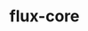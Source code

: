 ---
title: "flux-core"
layout: cache
categories: [package, develop-2023-12-03]
meta: {"versions": ["0.56.0"], "compilers": ["cce@=15.0.1", "gcc@=11.4.0", "gcc@=7.3.1", "gcc@=7.5.0", "gcc@=9.4.0", "oneapi@=2023.2.0"], "oss": ["amzn2", "rhel8", "ubuntu18.04", "ubuntu20.04"], "platforms": ["linux"], "targets": ["aarch64", "neoverse_n1", "neoverse_v1", "ppc64le", "x86_64_v3", "zen4"], "stacks": ["aws-isc", "aws-isc-aarch64", "e4s", "e4s-cray-rhel", "e4s-neoverse_v1", "e4s-oneapi", "e4s-power", "radiuss", "root"], "num_specs": 16, "num_specs_by_stack": {"aws-isc-aarch64": 2, "root": 16, "aws-isc": 1, "e4s-cray-rhel": 1, "radiuss": 1, "e4s-neoverse_v1": 3, "e4s-power": 3, "e4s": 3, "e4s-oneapi": 2}}
spec_details: [{"hash": "xi7ilhddm43254cnvfysiwdszcfyfclv", "compiler": "gcc@=7.3.1", "versions": ["0.56.0"], "os": "amzn2", "platform": "linux", "target": "aarch64", "variants": ["build_system=autotools", "~cuda", "~docs", "~security"], "stacks": ["aws-isc-aarch64", "root"], "size": "-", "tarball": "https://binaries.spack.io/releases/develop-2023-12-03/build_cache/linux-amzn2-aarch64/gcc-7.3.1/flux-core-0.56.0/linux-amzn2-aarch64-gcc-7.3.1-flux-core-0.56.0-xi7ilhddm43254cnvfysiwdszcfyfclv.spack"}, {"hash": "kuzwfilk6rlqp4f5jivj2by2h5utkvwv", "compiler": "gcc@=7.3.1", "versions": ["0.56.0"], "os": "amzn2", "platform": "linux", "target": "neoverse_n1", "variants": ["build_system=autotools", "~cuda", "~docs", "~security"], "stacks": ["aws-isc-aarch64", "root"], "size": "-", "tarball": "https://binaries.spack.io/releases/develop-2023-12-03/build_cache/linux-amzn2-neoverse_n1/gcc-7.3.1/flux-core-0.56.0/linux-amzn2-neoverse_n1-gcc-7.3.1-flux-core-0.56.0-kuzwfilk6rlqp4f5jivj2by2h5utkvwv.spack"}, {"hash": "6ojybwmibzilqy6trr3vbeuqp5mh2es5", "compiler": "gcc@=7.3.1", "versions": ["0.56.0"], "os": "amzn2", "platform": "linux", "target": "x86_64_v3", "variants": ["build_system=autotools", "~cuda", "~docs", "~security"], "stacks": ["aws-isc", "root"], "size": "-", "tarball": "https://binaries.spack.io/releases/develop-2023-12-03/build_cache/linux-amzn2-x86_64_v3/gcc-7.3.1/flux-core-0.56.0/linux-amzn2-x86_64_v3-gcc-7.3.1-flux-core-0.56.0-6ojybwmibzilqy6trr3vbeuqp5mh2es5.spack"}, {"hash": "yanfnf2qagyxticf7zbd2pavfsjb5esk", "compiler": "cce@=15.0.1", "versions": ["0.56.0"], "os": "rhel8", "platform": "linux", "target": "zen4", "variants": ["build_system=autotools", "~cuda", "~docs", "~security"], "stacks": ["e4s-cray-rhel", "root"], "size": "-", "tarball": "https://binaries.spack.io/releases/develop-2023-12-03/build_cache/linux-rhel8-zen4/cce-15.0.1/flux-core-0.56.0/linux-rhel8-zen4-cce-15.0.1-flux-core-0.56.0-yanfnf2qagyxticf7zbd2pavfsjb5esk.spack"}, {"hash": "3lvtu4lndacjj2zkuasuzlriegi63ruo", "compiler": "gcc@=7.5.0", "versions": ["0.56.0"], "os": "ubuntu18.04", "platform": "linux", "target": "x86_64_v3", "variants": ["build_system=autotools", "~cuda", "~docs", "~security"], "stacks": ["radiuss", "root"], "size": "-", "tarball": "https://binaries.spack.io/releases/develop-2023-12-03/build_cache/linux-ubuntu18.04-x86_64_v3/gcc-7.5.0/flux-core-0.56.0/linux-ubuntu18.04-x86_64_v3-gcc-7.5.0-flux-core-0.56.0-3lvtu4lndacjj2zkuasuzlriegi63ruo.spack"}, {"hash": "74weqiwdl6b4ylmjnqabocanoomcwchk", "compiler": "gcc@=11.4.0", "versions": ["0.56.0"], "os": "ubuntu20.04", "platform": "linux", "target": "neoverse_v1", "variants": ["build_system=autotools", "+cuda", "~docs", "~security"], "stacks": ["e4s-neoverse_v1", "root"], "size": "-", "tarball": "https://binaries.spack.io/releases/develop-2023-12-03/build_cache/linux-ubuntu20.04-neoverse_v1/gcc-11.4.0/flux-core-0.56.0/linux-ubuntu20.04-neoverse_v1-gcc-11.4.0-flux-core-0.56.0-74weqiwdl6b4ylmjnqabocanoomcwchk.spack"}, {"hash": "hndjzdb37j6jzpcqfb2er7mx5hp5xboq", "compiler": "gcc@=11.4.0", "versions": ["0.56.0"], "os": "ubuntu20.04", "platform": "linux", "target": "neoverse_v1", "variants": ["build_system=autotools", "~cuda", "~docs", "~security"], "stacks": ["e4s-neoverse_v1", "root"], "size": "-", "tarball": "https://binaries.spack.io/releases/develop-2023-12-03/build_cache/linux-ubuntu20.04-neoverse_v1/gcc-11.4.0/flux-core-0.56.0/linux-ubuntu20.04-neoverse_v1-gcc-11.4.0-flux-core-0.56.0-hndjzdb37j6jzpcqfb2er7mx5hp5xboq.spack"}, {"hash": "qgewtvx3ozces5g5uwkmq6romwnvjfmu", "compiler": "gcc@=11.4.0", "versions": ["0.56.0"], "os": "ubuntu20.04", "platform": "linux", "target": "neoverse_v1", "variants": ["build_system=autotools", "~cuda", "~docs", "~security"], "stacks": ["e4s-neoverse_v1", "root"], "size": "-", "tarball": "https://binaries.spack.io/releases/develop-2023-12-03/build_cache/linux-ubuntu20.04-neoverse_v1/gcc-11.4.0/flux-core-0.56.0/linux-ubuntu20.04-neoverse_v1-gcc-11.4.0-flux-core-0.56.0-qgewtvx3ozces5g5uwkmq6romwnvjfmu.spack"}, {"hash": "cn4l4x462tody7wnee4t3fxn5vlcyk7r", "compiler": "gcc@=9.4.0", "versions": ["0.56.0"], "os": "ubuntu20.04", "platform": "linux", "target": "ppc64le", "variants": ["build_system=autotools", "~cuda", "~docs", "~security"], "stacks": ["root", "e4s-power"], "size": "-", "tarball": "https://binaries.spack.io/releases/develop-2023-12-03/build_cache/linux-ubuntu20.04-ppc64le/gcc-9.4.0/flux-core-0.56.0/linux-ubuntu20.04-ppc64le-gcc-9.4.0-flux-core-0.56.0-cn4l4x462tody7wnee4t3fxn5vlcyk7r.spack"}, {"hash": "2qjzcnaesisbsckldbkbtwes7za54elt", "compiler": "gcc@=9.4.0", "versions": ["0.56.0"], "os": "ubuntu20.04", "platform": "linux", "target": "ppc64le", "variants": ["build_system=autotools", "~cuda", "~docs", "~security"], "stacks": ["root", "e4s-power"], "size": "-", "tarball": "https://binaries.spack.io/releases/develop-2023-12-03/build_cache/linux-ubuntu20.04-ppc64le/gcc-9.4.0/flux-core-0.56.0/linux-ubuntu20.04-ppc64le-gcc-9.4.0-flux-core-0.56.0-2qjzcnaesisbsckldbkbtwes7za54elt.spack"}, {"hash": "4tszdxnjzdjp5adif7yd5vn7yp4w57w6", "compiler": "gcc@=9.4.0", "versions": ["0.56.0"], "os": "ubuntu20.04", "platform": "linux", "target": "ppc64le", "variants": ["build_system=autotools", "+cuda", "~docs", "~security"], "stacks": ["root", "e4s-power"], "size": "-", "tarball": "https://binaries.spack.io/releases/develop-2023-12-03/build_cache/linux-ubuntu20.04-ppc64le/gcc-9.4.0/flux-core-0.56.0/linux-ubuntu20.04-ppc64le-gcc-9.4.0-flux-core-0.56.0-4tszdxnjzdjp5adif7yd5vn7yp4w57w6.spack"}, {"hash": "7j2qykw26gjgdgtjz7nlbdj46ciymzih", "compiler": "gcc@=11.4.0", "versions": ["0.56.0"], "os": "ubuntu20.04", "platform": "linux", "target": "x86_64_v3", "variants": ["build_system=autotools", "~cuda", "~docs", "~security"], "stacks": ["e4s", "root"], "size": "-", "tarball": "https://binaries.spack.io/releases/develop-2023-12-03/build_cache/linux-ubuntu20.04-x86_64_v3/gcc-11.4.0/flux-core-0.56.0/linux-ubuntu20.04-x86_64_v3-gcc-11.4.0-flux-core-0.56.0-7j2qykw26gjgdgtjz7nlbdj46ciymzih.spack"}, {"hash": "cnwc7idwl2jfj44kc5k3xofdlwgacxa7", "compiler": "gcc@=11.4.0", "versions": ["0.56.0"], "os": "ubuntu20.04", "platform": "linux", "target": "x86_64_v3", "variants": ["build_system=autotools", "~cuda", "~docs", "~security"], "stacks": ["e4s", "root"], "size": "-", "tarball": "https://binaries.spack.io/releases/develop-2023-12-03/build_cache/linux-ubuntu20.04-x86_64_v3/gcc-11.4.0/flux-core-0.56.0/linux-ubuntu20.04-x86_64_v3-gcc-11.4.0-flux-core-0.56.0-cnwc7idwl2jfj44kc5k3xofdlwgacxa7.spack"}, {"hash": "iokufxdsluv6hal77r3xncm4ve474f4i", "compiler": "gcc@=11.4.0", "versions": ["0.56.0"], "os": "ubuntu20.04", "platform": "linux", "target": "x86_64_v3", "variants": ["build_system=autotools", "+cuda", "~docs", "~security"], "stacks": ["e4s", "root"], "size": "-", "tarball": "https://binaries.spack.io/releases/develop-2023-12-03/build_cache/linux-ubuntu20.04-x86_64_v3/gcc-11.4.0/flux-core-0.56.0/linux-ubuntu20.04-x86_64_v3-gcc-11.4.0-flux-core-0.56.0-iokufxdsluv6hal77r3xncm4ve474f4i.spack"}, {"hash": "4aqr4rb4b4g2aagnucbsyl4b2ys4ut7w", "compiler": "oneapi@=2023.2.0", "versions": ["0.56.0"], "os": "ubuntu20.04", "platform": "linux", "target": "x86_64_v3", "variants": ["build_system=autotools", "~cuda", "~docs", "~security"], "stacks": ["root", "e4s-oneapi"], "size": "-", "tarball": "https://binaries.spack.io/releases/develop-2023-12-03/build_cache/linux-ubuntu20.04-x86_64_v3/oneapi-2023.2.0/flux-core-0.56.0/linux-ubuntu20.04-x86_64_v3-oneapi-2023.2.0-flux-core-0.56.0-4aqr4rb4b4g2aagnucbsyl4b2ys4ut7w.spack"}, {"hash": "xh7qwn4vidkyloj2t33ig2327c5nm6t4", "compiler": "oneapi@=2023.2.0", "versions": ["0.56.0"], "os": "ubuntu20.04", "platform": "linux", "target": "x86_64_v3", "variants": ["build_system=autotools", "~cuda", "~docs", "~security"], "stacks": ["root", "e4s-oneapi"], "size": "-", "tarball": "https://binaries.spack.io/releases/develop-2023-12-03/build_cache/linux-ubuntu20.04-x86_64_v3/oneapi-2023.2.0/flux-core-0.56.0/linux-ubuntu20.04-x86_64_v3-oneapi-2023.2.0-flux-core-0.56.0-xh7qwn4vidkyloj2t33ig2327c5nm6t4.spack"}]
---